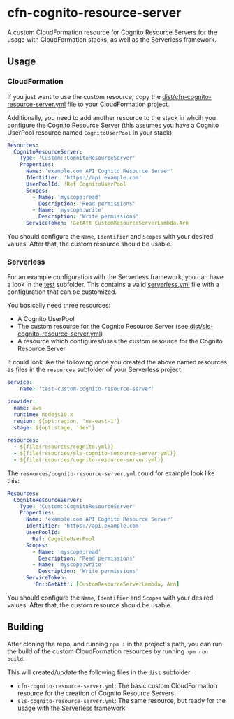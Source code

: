 # cfn-cognito-resource-server
A custom CloudFormation resource for Cognito Resource Servers for the usage with CloudFormation stacks, as well as the Serverless framework.

## Usage

### CloudFormation

If you just want to use the custom resource, copy the [dist/cfn-cognito-resource-server.yml](dist/cfn-cognito-resource-server.yml) file to your CloudFormation project.

Additionally, you need to add another resource to the stack in whcih you configure the Cognito Resource Server (this assumes you have a Cognito UserPool resource named `CognitoUserPool` in your stack):

```yaml
Resources:
  CognitoResourceServer:
    Type: 'Custom::CognitoResourceServer'
    Properties:
      Name: 'example.com API Cognito Resource Server'
      Identifier: 'https://api.example.com'
      UserPoolId: !Ref CognitoUserPool
      Scopes:
        - Name: 'myscope:read'
          Description: 'Read permissions'
        - Name: 'myscope:write'
          Description: 'Write permissions'
      ServiceToken: !GetAtt CustomResourceServerLambda.Arn
```

You should configure the `Name`, `Identifier` and `Scopes` with your desired values. After that, the custom resource should be usable.

### Serverless

For an example configuration with the Serverless framework, you can have a look in the [test](test/) subfolder. This contains a valid [serverless.yml](test/serverless.yml) file with a configuration that can be customized.

You basically need three resources:

* A Cognito UserPool
* The custom resource for the Cognito Resource Server (see [dist/sls-cognito-resource-server.yml](dist/sls-cognito-resource-server.yml))
* A resource which configures/uses the custom resource for the Cognito Resource Server

It could look like the following once you created the above named resources as files in the `resources` subfolder of your Serverless project:

```yaml
service:
    name: 'test-custom-cognito-resource-server'

provider:
  name: aws
  runtime: nodejs10.x
  region: ${opt:region, 'us-east-1'}
  stage: ${opt:stage, 'dev'}
  
resources:
  - ${file(resources/cognito.yml)}
  - ${file(resources/sls-cognito-resource-server.yml)}
  - ${file(resources/cognito-resource-server.yml)}
```

The `resources/cognito-resource-server.yml` could for example look like this:

```yaml
Resources:
  CognitoResourceServer:
    Type: 'Custom::CognitoResourceServer'
    Properties:
      Name: 'example.com API Cognito Resource Server'
      Identifier: 'https://api.example.com'
      UserPoolId: 
        Ref: CognitoUserPool
      Scopes:
        - Name: 'myscope:read'
          Description: 'Read permissions'
        - Name: 'myscope:write'
          Description: 'Write permissions'
      ServiceToken: 
        'Fn::GetAtt': [CustomResourceServerLambda, Arn]
```

You should configure the `Name`, `Identifier` and `Scopes` with your desired values. After that, the custom resource should be usable.

## Building
After cloning the repo, and running `npm i` in the project's path, you can run the build of the custom CloudFormation resources by running `npm run build`.

This will created/update the following files in the `dist` subfolder:

* `cfn-cognito-resource-server.yml`: The basic custom CloudFormation resource for the creation of Cognito Resource Servers
* `sls-cognito-resource-server.yml`: The same resource, but ready for the usage with the Serverless framework
